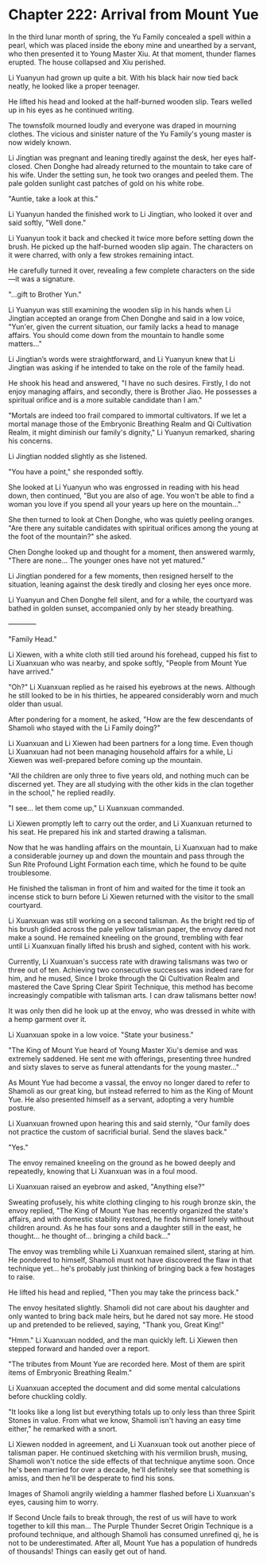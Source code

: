 # Chapter 222: Arrival from Mount Yue

In the third lunar month of spring, the Yu Family concealed a spell within a pearl, which was placed inside the ebony mine and unearthed by a servant, who then presented it to Young Master Xiu. At that moment, thunder flames erupted. The house collapsed and Xiu perished.

Li Yuanyun had grown up quite a bit. With his black hair now tied back neatly, he looked like a proper teenager.

He lifted his head and looked at the half-burned wooden slip. Tears welled up in his eyes as he continued writing.

The townsfolk mourned loudly and everyone was draped in mourning clothes. The vicious and sinister nature of the Yu Family's young master is now widely known.

Li Jingtian was pregnant and leaning tiredly against the desk, her eyes half-closed. Chen Donghe had already returned to the mountain to take care of his wife. Under the setting sun, he took two oranges and peeled them. The pale golden sunlight cast patches of gold on his white robe.

"Auntie, take a look at this."

Li Yuanyun handed the finished work to Li Jingtian, who looked it over and said softly, "Well done."

Li Yuanyun took it back and checked it twice more before setting down the brush. He picked up the half-burned wooden slip again. The characters on it were charred, with only a few strokes remaining intact.

He carefully turned it over, revealing a few complete characters on the side—it was a signature.

"...gift to Brother Yun."

Li Yuanyun was still examining the wooden slip in his hands when Li Jingtian accepted an orange from Chen Donghe and said in a low voice, "Yun'er, given the current situation, our family lacks a head to manage affairs. You should come down from the mountain to handle some matters..."

Li Jingtian’s words were straightforward, and Li Yuanyun knew that Li Jingtian was asking if he intended to take on the role of the family head.

He shook his head and answered, "I have no such desires. Firstly, I do not enjoy managing affairs, and secondly, there is Brother Jiao. He possesses a spiritual orifice and is a more suitable candidate than I am."

"Mortals are indeed too frail compared to immortal cultivators. If we let a mortal manage those of the Embryonic Breathing Realm and Qi Cultivation Realm, it might diminish our family's dignity," Li Yuanyun remarked, sharing his concerns.

Li Jingtian nodded slightly as she listened.

"You have a point," she responded softly.

She looked at Li Yuanyun who was engrossed in reading with his head down, then continued, "But you are also of age. You won't be able to find a woman you love if you spend all your years up here on the mountain..."

She then turned to look at Chen Donghe, who was quietly peeling oranges. "Are there any suitable candidates with spiritual orifices among the young at the foot of the mountain?" she asked.

Chen Donghe looked up and thought for a moment, then answered warmly, "There are none... The younger ones have not yet matured."

Li Jingtian pondered for a few moments, then resigned herself to the situation, leaning against the desk tiredly and closing her eyes once more.

Li Yuanyun and Chen Donghe fell silent, and for a while, the courtyard was bathed in golden sunset, accompanied only by her steady breathing.

————

"Family Head."

Li Xiewen, with a white cloth still tied around his forehead, cupped his fist to Li Xuanxuan who was nearby, and spoke softly, "People from Mount Yue have arrived."

"Oh?" Li Xuanxuan replied as he raised his eyebrows at the news. Although he still looked to be in his thirties, he appeared considerably worn and much older than usual.

After pondering for a moment, he asked, "How are the few descendants of Shamoli who stayed with the Li Family doing?"

Li Xuanxuan and Li Xiewen had been partners for a long time. Even though Li Xuanxuan had not been managing household affairs for a while, Li Xiewen was well-prepared before coming up the mountain.

"All the children are only three to five years old, and nothing much can be discerned yet. They are all studying with the other kids in the clan together in the school," he replied readily.

"I see... let them come up," Li Xuanxuan commanded.

Li Xiewen promptly left to carry out the order, and Li Xuanxuan returned to his seat. He prepared his ink and started drawing a talisman.

Now that he was handling affairs on the mountain, Li Xuanxuan had to make a considerable journey up and down the mountain and pass through the Sun Rite Profound Light Formation each time, which he found to be quite troublesome.

He finished the talisman in front of him and waited for the time it took an incense stick to burn before Li Xiewen returned with the visitor to the small courtyard.

Li Xuanxuan was still working on a second talisman. As the bright red tip of his brush glided across the pale yellow talisman paper, the envoy dared not make a sound. He remained kneeling on the ground, trembling with fear until Li Xuanxuan finally lifted his brush and sighed, content with his work.

Currently, Li Xuanxuan's success rate with drawing talismans was two or three out of ten. Achieving two consecutive successes was indeed rare for him, and he mused, Since I broke through the Qi Cultivation Realm and mastered the Cave Spring Clear Spirit Technique, this method has become increasingly compatible with talisman arts. I can draw talismans better now!

It was only then did he look up at the envoy, who was dressed in white with a hemp garment over it.

Li Xuanxuan spoke in a low voice. "State your business."

"The King of Mount Yue heard of Young Master Xiu's demise and was extremely saddened. He sent me with offerings, presenting three hundred and sixty slaves to serve as funeral attendants for the young master..."

As Mount Yue had become a vassal, the envoy no longer dared to refer to Shamoli as our great king, but instead referred to him as the King of Mount Yue. He also presented himself as a servant, adopting a very humble posture.

Li Xuanxuan frowned upon hearing this and said sternly, "Our family does not practice the custom of sacrificial burial. Send the slaves back."

"Yes."

The envoy remained kneeling on the ground as he bowed deeply and repeatedly, knowing that Li Xuanxuan was in a foul mood.

Li Xuanxuan raised an eyebrow and asked, "Anything else?"

Sweating profusely, his white clothing clinging to his rough bronze skin, the envoy replied, "The King of Mount Yue has recently organized the state's affairs, and with domestic stability restored, he finds himself lonely without children around. As he has four sons and a daughter still in the east, he thought... he thought of... bringing a child back..."

The envoy was trembling while Li Xuanxuan remained silent, staring at him. He pondered to himself, Shamoli must not have discovered the flaw in that technique yet... he's probably just thinking of bringing back a few hostages to raise.

He lifted his head and replied, "Then you may take the princess back."

The envoy hesitated slightly. Shamoli did not care about his daughter and only wanted to bring back male heirs, but he dared not say more. He stood up and pretended to be relieved, saying, "Thank you, Great King!"

"Hmm." Li Xuanxuan nodded, and the man quickly left. Li Xiewen then stepped forward and handed over a report.

"The tributes from Mount Yue are recorded here. Most of them are spirit items of Embryonic Breathing Realm."

Li Xuanxuan accepted the document and did some mental calculations before chuckling coldly.

"It looks like a long list but everything totals up to only less than three Spirit Stones in value. From what we know, Shamoli isn't having an easy time either," he remarked with a snort.

Li Xiewen nodded in agreement, and Li Xuanxuan took out another piece of talisman paper. He continued sketching with his vermilion brush, musing, Shamoli won't notice the side effects of that technique anytime soon. Once he's been married for over a decade, he'll definitely see that something is amiss, and then he'll be desperate to find his sons.

Images of Shamoli angrily wielding a hammer flashed before Li Xuanxuan's eyes, causing him to worry.

If Second Uncle fails to break through, the rest of us will have to work together to kill this man... The Purple Thunder Secret Origin Technique is a profound technique, and although Shamoli has consumed unrefined qi, he is not to be underestimated. After all, Mount Yue has a population of hundreds of thousands! Things can easily get out of hand.
